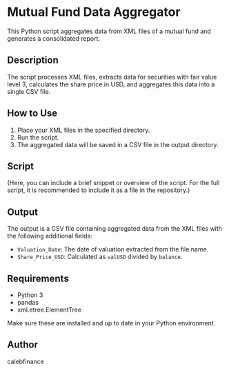 # Mutual Fund Data Aggregator

This Python script aggregates data from XML files of a mutual fund and generates a consolidated report.

## Description

The script processes XML files, extracts data for securities with fair value level 3, calculates the share price in USD, and aggregates this data into a single CSV file.

## How to Use

1. Place your XML files in the specified directory.
2. Run the script.
3. The aggregated data will be saved in a CSV file in the output directory.

## Script

(Here, you can include a brief snippet or overview of the script. For the full script, it is recommended to include it as a file in the repository.)

## Output

The output is a CSV file containing aggregated data from the XML files with the following additional fields:
- `Valuation_Date`: The date of valuation extracted from the file name.
- `Share_Price_USD`: Calculated as `valUSD` divided by `balance`.

## Requirements

- Python 3
- pandas
- xml.etree.ElementTree

Make sure these are installed and up to date in your Python environment.

## Author

calebfinance
